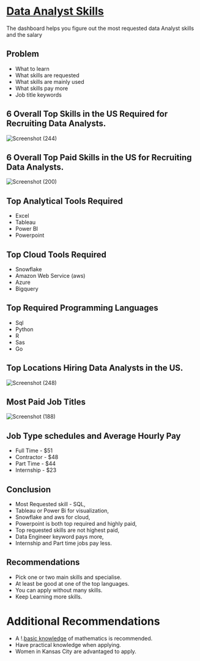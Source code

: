 # [Data Analyst Skills](https://lookerstudio.google.com/u/0/reporting/48f5add4-8495-48fe-8745-45f2b622e6c2/page/tEnnC)
The dashboard helps you figure out the most requested data Analyst skills and the salary


## Problem
- What to learn
- What skills are requested
- What skills are mainly used
- What skills pay more
- Job title keywords

## 6 Overall Top Skills in the US Required for Recruiting Data Analysts.
![Screenshot (244)](https://github.com/Shirley22225/DataAnalystSkills/assets/3306225/03c914a3-a6f3-47cb-8a88-b2033b68a2bf)

## 6 Overall Top Paid Skills in the US for Recruiting Data Analysts.
![Screenshot (200)](https://github.com/Shirley22225/DataAnalystSkills/assets/3306225/3a293ef4-c4ad-4203-b151-4afcd613f13f)

## Top Analytical Tools Required
- Excel
- Tableau
- Power BI		
- Powerpoint

## Top Cloud Tools Required
- Snowflake
- Amazon Web Service (aws)
- Azure
- Bigquery

## Top Required Programming Languages
- Sql
- Python
- R
- Sas
- Go

## Top Locations Hiring Data Analysts in the US.
![Screenshot (248)](https://github.com/Shirley22225/DataAnalystSkills/assets/3306225/70692d22-143b-494b-94f3-06cd3a14c228)

## Most Paid Job Titles
![Screenshot (188)](https://github.com/Shirley22225/DataAnalystSkills/assets/3306225/422116fd-5739-4bcb-bd76-1917d41df591)

## Job Type schedules and Average Hourly Pay
- Full Time - $51
- Contractor - $48
- Part Time - $44
- Internship - $23

## Conclusion
- Most Requested skill - SQL,
- Tableau or Power Bi for visualization,
- Snowflake and aws for cloud,
- Powerpoint is both top required and highly paid,
- Top requested skills are not highest paid,
- Data Engineer keyword pays more,
- Internship and Part time jobs pay less.

## Recommendations
- Pick one or two main skills and specialise.
- At least be good at one of the top languages.
- You can apply without many skills.
- Keep Learning more skills.

 # Additional Recommendations
- A !.[basic knowledge](https://intellipaat.com/blog/data-science-prerequisites/#:~:text=Mathematics%20is%20one%20of%20the,feature%20engineering%20and%20data%20preprocessing.) of mathematics is recommended. 
- Have practical knowledge when applying.
- Women in Kansas City are advantaged to apply.




